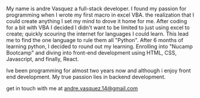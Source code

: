 My name is andre Vasquez a full-stack developer. 
I found my passion for programming when I wrote my first macro in excel VBA. the realization that I could create anything I set my mind to drove it home for me. After coding for a bit with VBA I decided I didn't want to be limited to just using excel to create; quickly scouring the internet for languages I could learn. This lead me to find the one language to rule them all "Python". After 6 months of learning python, I decided to round out my learning. Enrolling into "Nucamp Bootcamp" and diving into front-end development using HTML, CSS, Javascript, and finally, React.

Ive been programming for almost two years now and although i enjoy front end development. My true passion lies in backend development. 

get in touch with me at andre.vasquez.14@gmail.com

